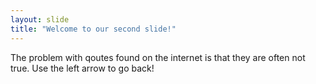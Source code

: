 ```yaml
---
layout: slide
title: "Welcome to our second slide!"
---
```

The problem with qoutes found on the internet is that they are often not true.
Use the left arrow to go back!
